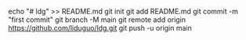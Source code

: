 echo "# ldg" >> README.md
git init
git add README.md
git commit -m "first commit"
git branch -M main
git remote add origin https://github.com/liduguo/ldg.git
git push -u origin main
